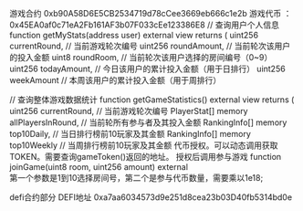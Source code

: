 游戏合约 0xb90A58D6E5CB2534719d78cCee3669eb666c1e2b
游戏代币 ：0x45EA0af0c71eA2Fb161AF3b07F033cEe123386E8
// 查询用户个人信息
function getMyStats(address user) external view returns (
    uint256 currentRound,    // 当前游戏轮次编号
    uint256 roundAmount,     // 当前轮次该用户的投入金额
    uint8 roundRoom,         // 当前轮次该用户选择的房间编号（0~9）
    uint256 todayAmount,     // 今日该用户的累计投入金额（用于日排行）
    uint256 weekAmount       // 本周该用户的累计投入金额（用于周排行）

// 查询整体游戏数据统计
function getGameStatistics() external view returns (
    uint256 currentRound,                   // 当前游戏轮次编号
    PlayerStat[] memory allPlayersInRound,  // 当前轮所有参与者及其投入金额
    RankingInfo[] memory top10Daily,        // 当日排行榜前10玩家及其金额
    RankingInfo[] memory top10Weekly        // 当周排行榜前10玩家及其金额
代币授权。可以动态调用获取TOKEN。需要查询gameToken()返回的地址。
授权后调用参与游戏
function joinGame(uint8 room, uint256 amount) external     
第一个参数是1到10选择房间号，第二个是参与代币数量，需要乘以1e18;




defi合约部分     DEFI地址 0xa7aa6034573d9e251d8cea23b03D40fb5314bd0e

